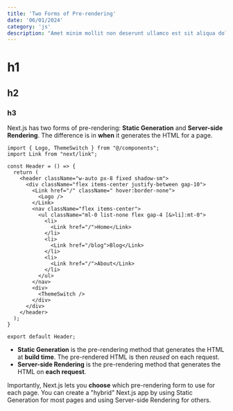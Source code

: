 ```yaml
---
title: 'Two Forms of Pre-rendering'
date: '06/01/2024'
category: 'js'
description: "Amet minim mollit non deserunt ullamco est sit aliqua dolor do amet sint. Velit officia consequa."
---
```

# h1
## h2
### h3

Next.js has two forms of pre-rendering: **Static Generation** and **Server-side Rendering**. The difference is in **when** it generates the HTML for a page.
```tsx
import { Logo, ThemeSwitch } from "@/components";
import Link from "next/link";

const Header = () => {
  return (
    <header className="w-auto px-8 fixed shadow-sm">
      <div className="flex items-center justify-between gap-10">
        <Link href="/" className=" hover:border-none">
          <Logo />
        </Link>
        <nav className="flex items-center">
          <ul className="ml-0 list-none flex gap-4 [&>li]:mt-0">
            <li>
              <Link href="/">Home</Link>
            </li>
            <li>
              <Link href="/blog">Blog</Link>
            </li>
            <li>
              <Link href="/">About</Link>
            </li>
          </ul>
        </nav>
        <div>
          <ThemeSwitch />
        </div>
      </div>
    </header>
  );
}

export default Header;
```

- **Static Generation** is the pre-rendering method that generates the HTML at **build time**. The pre-rendered HTML is then _reused_ on each request.
- **Server-side Rendering** is the pre-rendering method that generates the HTML on **each request**.

Importantly, Next.js lets you **choose** which pre-rendering form to use for each page. You can create a "hybrid" Next.js app by using Static Generation for most pages and using Server-side Rendering for others.